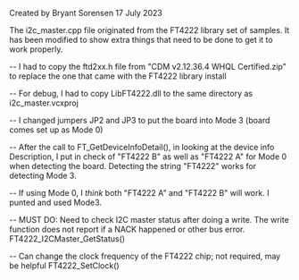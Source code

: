 Created by Bryant Sorensen  17 July 2023

The i2c_master.cpp file originated from the FT4222 library set of samples.
It has been modified to show extra things that need to be done to get it to work properly.

-- I had to copy the ftd2xx.h file from "CDM v2.12.36.4 WHQL Certified.zip" to replace the one that came with the FT4222 library install

-- For debug, I had to copy LibFT4222.dll to the same directory as i2c_master.vcxproj

-- I changed jumpers JP2 and JP3 to put the board into Mode 3 (board comes set up as Mode 0)

-- After the call to FT_GetDeviceInfoDetail(), in looking at the device info Description, I put in check of "FT4222 B" as well as "FT4222 A" for Mode 0 when detecting the board.  Detecting the string "FT4222" works for detecting Mode 3.

-- If using Mode 0, I _think_ both "FT4222 A" and "FT4222 B" will work.  I punted and used Mode3.

-- MUST DO: Need to check I2C master status after doing a write. The write function does not report if a NACK happened or other bus error.
FT4222_I2CMaster_GetStatus()

-- Can change the clock frequency of the FT4222 chip; not required, may be helpful
FT4222_SetClock()

